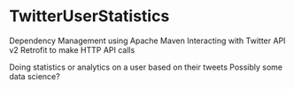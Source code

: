 # TwitterUserStatistics

Dependency Management using Apache Maven
Interacting with Twitter API v2
Retrofit to make HTTP API calls

Doing statistics or analytics on a user based on their tweets
Possibly some data science? 
